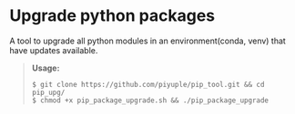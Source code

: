 # Upgrade python packages

A tool to upgrade all python modules in an environment(conda, venv) that have updates available.

> **Usage:**  
>
> ```shell
> $ git clone https://github.com/piyuple/pip_tool.git && cd pip_upg/
> $ chmod +x pip_package_upgrade.sh && ./pip_package_upgrade
> ```
